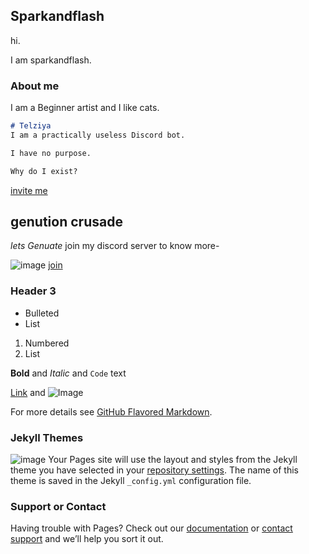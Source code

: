 ## Sparkandflash

hi.

I am sparkandflash.

### About me
I am a Beginner artist and I like cats.

```markdown
# Telziya
I am a practically useless Discord bot.

I have no purpose.

Why do I exist?
```
[invite me](https://discordapp.com/oauth2/authorize?client_id=455997257049702432&permissions=1144380480&scope=bot)

## genution crusade
_lets Genuate_
join my discord server to know more-

![image](https://i.imgur.com/aLrCv0i.png)
[join](https://discord.gg/pJXNr9e)

### Header 3

- Bulleted
- List

1. Numbered
2. List

**Bold** and _Italic_ and `Code` text

[Link](url) and ![Image](src)


For more details see [GitHub Flavored Markdown](https://guides.github.com/features/mastering-markdown/).

### Jekyll Themes
![image](https://static.wixstatic.com/media/d256d7_559bc137a190446295de09a7e1271075~mv2.jpg/v1/fill/w_541,h_666,al_c,q_90,usm_0.66_1.00_0.01/Cyborg_Program_%20Medibang%20paint%20pro_Table.webp)
Your Pages site will use the layout and styles from the Jekyll theme you have selected in your [repository settings](https://github.com/sparkandflash/sparkandflash.github.io/settings). The name of this theme is saved in the Jekyll `_config.yml` configuration file.

### Support or Contact

Having trouble with Pages? Check out our [documentation](https://help.github.com/categories/github-pages-basics/) or [contact support](https://github.com/contact) and we’ll help you sort it out.
